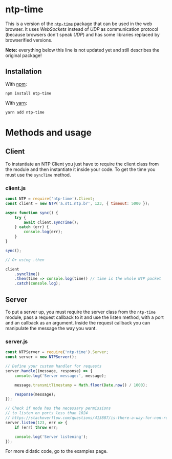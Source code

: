 # ntp-time

This is a version of the [`ntp-time`](https://www.npmjs.com/package/ntp-time) package that can be used in the web browser. It uses _WebSockets_ instead of _UDP_ as communication protocol (because browsers don't speak _UDP_) and has some libraries replaced by browserified versions.

**Note:** everything below this line is not updated yet and still describes the original package!

## Installation

With [npm](https://npmjs.com):

    npm install ntp-time

With [yarn](https://yarnpkg.com):

    yarn add ntp-time

# Methods and usage

## Client

To instantiate an NTP Client you just have to require the client class from the module and then instantiate it inside your code. To get the time you must use the `syncTime` method.

### client.js

```javascript
const NTP = require('ntp-time').Client;
const client = new NTP('a.st1.ntp.br', 123, { timeout: 5000 });

async function sync() {
	try {
		await client.syncTime();
	} catch (err) {
		console.log(err);
	}
}

sync();

// Or using .then

client
	.syncTime()
	.then(time => console.log(time)) // time is the whole NTP packet
	.catch(console.log);
```

## Server

To put a server up, you must require the server class from the `ntp-time` module, pass a request callback to it and use the listen method, with a port and an callback as an argument. Inside the request callback you can manipulate the message the way you want.

### server.js

```javascript
const NTPServer = require('ntp-time').Server;
const server = new NTPServer();

// Define your custom handler for requests
server.handle((message, response) => {
	console.log('Server message:', message);

	message.transmitTimestamp = Math.floor(Date.now() / 1000);

	response(message);
});

// Check if node has the necessary permissions
// to listen on ports less than 1024
// https://stackoverflow.com/questions/413807/is-there-a-way-for-non-root-processes-to-bind-to-privileged-ports-on-linux
server.listen(123, err => {
	if (err) throw err;

	console.log('Server listening');
});
```

For more didatic code, go to the examples page.
